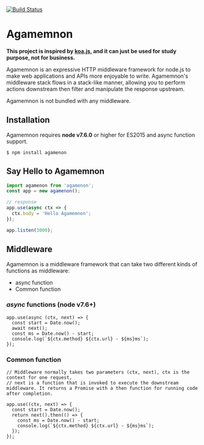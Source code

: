 [![Build Status](https://travis-ci.org/GXwar/Agamemnon.svg?branch=master)](https://travis-ci.org/GXwar/Agamemnon)
# Agamemnon

**This project is inspired by [koa.js](<https://github.com/koajs/koa>), and it can just be used for study purpose, not for business.**

Agamemnon is an expressive HTTP middleware framework for node.js to make web applications and APIs more enjoyable to write. Agamemnon's middleware stack flows in a stack-like manner, allowing you to perform actions downstream then filter and manipulate the response upstream.

Agamemnon is not bundled with any middleware.

## Installation

Agamemnon requires **node v7.6.0** or higher for ES2015 and async function support.

```
$ npm install agamenon
```

## Say Hello to Agamemnon

```typescript
import agamenon from 'agamenon';
const app = new agamenon();

// response
app.use(async ctx => {
  ctx.body = 'Hello Agamemnon';
});

app.listen(3000);
```

## Middleware

Agamemnon is a middleware framework that can take two different kinds of functions as middleware:

* async function
* Common function

### *async* functions (node v7.6+)

```
app.use(async (ctx, next) => {
  const start = Date.now();
  await next();
  const ms = Date.now() - start;
  console.log(`${ctx.method} ${ctx.url} - ${ms}ms`);
});
```

### Common function

```
// Middleware normally takes two parameters (ctx, next), ctx is the context for one request,
// next is a function that is invoked to execute the downstream middleware. It returns a Promise with a then function for running code after completion.

app.use((ctx, next) => {
  const start = Date.now();
  return next().then(() => {
    const ms = Date.now() - start;
    console.log(`${ctx.method} ${ctx.url} - ${ms}ms`);
  });
});
```